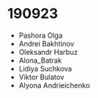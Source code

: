 # 190923
- Pashora Olga
- Andrei Bakhtinov
- Oleksandr Harbuz
- Alona_Batrak
- Lidiya Suchkova
- Viktor Bulatov
- Alyona Andrieichenko
